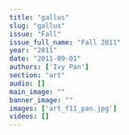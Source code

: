 ```yaml
---
title: "gallus"
slug: "gallus"
issue: "Fall"
issue_full_name: "Fall 2011"
year: "2011"
date: "2011-09-01"
authors: ['Ivy Pan']
section: "art"
audio: []
main_image: ""
banner_image: ""
images: ['art_f11_pan.jpg']
videos: []
---
```


